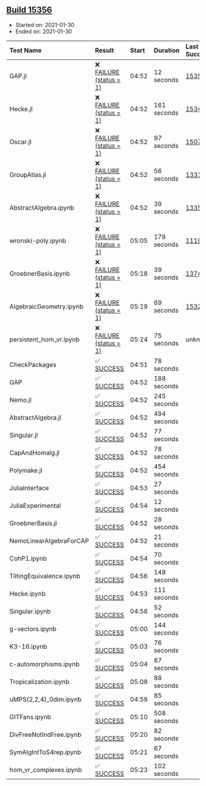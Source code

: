 ## [Build 15356](https://oscarci.mathematik.uni-kl.de/job/oscar/15356/)

* Started on: 2021-01-30
* Ended on: 2021-01-30

| Test Name    | Result | Start | Duration | Last Success | First Failure |
|:-------------|:-------|:------|:---------|:-------------|:--------------|
| GAP.jl | ❌ [FAILURE (status = 1)](https://oscarci.mathematik.uni-kl.de/job/oscar/15356/artifact/logs/build-15356/GAP.jl.log) | 04:52 | 12 seconds | [15355](https://oscarci.mathematik.uni-kl.de/job/oscar/15355/) | [15356](https://oscarci.mathematik.uni-kl.de/job/oscar/15356/) |
| Hecke.jl | ❌ [FAILURE (status = 1)](https://oscarci.mathematik.uni-kl.de/job/oscar/15356/artifact/logs/build-15356/Hecke.jl.log) | 04:52 | 161 seconds | [15344](https://oscarci.mathematik.uni-kl.de/job/oscar/15344/) | [15348](https://oscarci.mathematik.uni-kl.de/job/oscar/15348/) |
| Oscar.jl | ❌ [FAILURE (status = 1)](https://oscarci.mathematik.uni-kl.de/job/oscar/15356/artifact/logs/build-15356/Oscar.jl.log) | 04:52 | 97 seconds | [15079](https://oscarci.mathematik.uni-kl.de/job/oscar/15079/) | [15080](https://oscarci.mathematik.uni-kl.de/job/oscar/15080/) |
| GroupAtlas.jl | ❌ [FAILURE (status = 1)](https://oscarci.mathematik.uni-kl.de/job/oscar/15356/artifact/logs/build-15356/GroupAtlas.jl.log) | 04:52 | 56 seconds | [13311](https://oscarci.mathematik.uni-kl.de/job/oscar/13311/) | [13312](https://oscarci.mathematik.uni-kl.de/job/oscar/13312/) |
| AbstractAlgebra.ipynb | ❌ [FAILURE (status = 1)](https://oscarci.mathematik.uni-kl.de/job/oscar/15356/artifact/logs/build-15356/AbstractAlgebra.ipynb.log) | 04:52 | 39 seconds | [13355](https://oscarci.mathematik.uni-kl.de/job/oscar/13355/) | [13356](https://oscarci.mathematik.uni-kl.de/job/oscar/13356/) |
| wronski-poly.ipynb | ❌ [FAILURE (status = 1)](https://oscarci.mathematik.uni-kl.de/job/oscar/15356/artifact/logs/build-15356/wronski-poly.ipynb.log) | 05:05 | 178 seconds | [11192](https://oscarci.mathematik.uni-kl.de/job/oscar/11192/) | [11193](https://oscarci.mathematik.uni-kl.de/job/oscar/11193/) |
| GroebnerBasis.ipynb | ❌ [FAILURE (status = 1)](https://oscarci.mathematik.uni-kl.de/job/oscar/15356/artifact/logs/build-15356/GroebnerBasis.ipynb.log) | 05:18 | 39 seconds | [13748](https://oscarci.mathematik.uni-kl.de/job/oscar/13748/) | [13749](https://oscarci.mathematik.uni-kl.de/job/oscar/13749/) |
| AlgebraicGeometry.ipynb | ❌ [FAILURE (status = 1)](https://oscarci.mathematik.uni-kl.de/job/oscar/15356/artifact/logs/build-15356/AlgebraicGeometry.ipynb.log) | 05:19 | 69 seconds | [15322](https://oscarci.mathematik.uni-kl.de/job/oscar/15322/) | [15323](https://oscarci.mathematik.uni-kl.de/job/oscar/15323/) |
| persistent_hom_vr.ipynb | ❌ [FAILURE (status = 1)](https://oscarci.mathematik.uni-kl.de/job/oscar/15356/artifact/logs/build-15356/persistent_hom_vr.ipynb.log) | 05:24 | 75 seconds | unknown | unknown |
| CheckPackages | ✅ [SUCCESS](https://oscarci.mathematik.uni-kl.de/job/oscar/15356/artifact/logs/build-15356/CheckPackages.log) | 04:51 | 78 seconds |  |  |
| GAP | ✅ [SUCCESS](https://oscarci.mathematik.uni-kl.de/job/oscar/15356/artifact/logs/build-15356/GAP.log) | 04:52 | 188 seconds |  |  |
| Nemo.jl | ✅ [SUCCESS](https://oscarci.mathematik.uni-kl.de/job/oscar/15356/artifact/logs/build-15356/Nemo.jl.log) | 04:52 | 245 seconds |  |  |
| AbstractAlgebra.jl | ✅ [SUCCESS](https://oscarci.mathematik.uni-kl.de/job/oscar/15356/artifact/logs/build-15356/AbstractAlgebra.jl.log) | 04:52 | 494 seconds |  |  |
| Singular.jl | ✅ [SUCCESS](https://oscarci.mathematik.uni-kl.de/job/oscar/15356/artifact/logs/build-15356/Singular.jl.log) | 04:52 | 77 seconds |  |  |
| CapAndHomalg.jl | ✅ [SUCCESS](https://oscarci.mathematik.uni-kl.de/job/oscar/15356/artifact/logs/build-15356/CapAndHomalg.jl.log) | 04:52 | 78 seconds |  |  |
| Polymake.jl | ✅ [SUCCESS](https://oscarci.mathematik.uni-kl.de/job/oscar/15356/artifact/logs/build-15356/Polymake.jl.log) | 04:52 | 454 seconds |  |  |
| JuliaInterface | ✅ [SUCCESS](https://oscarci.mathematik.uni-kl.de/job/oscar/15356/artifact/logs/build-15356/JuliaInterface.log) | 04:53 | 27 seconds |  |  |
| JuliaExperimental | ✅ [SUCCESS](https://oscarci.mathematik.uni-kl.de/job/oscar/15356/artifact/logs/build-15356/JuliaExperimental.log) | 04:54 | 12 seconds |  |  |
| GroebnerBasis.jl | ✅ [SUCCESS](https://oscarci.mathematik.uni-kl.de/job/oscar/15356/artifact/logs/build-15356/GroebnerBasis.jl.log) | 04:52 | 28 seconds |  |  |
| NemoLinearAlgebraForCAP | ✅ [SUCCESS](https://oscarci.mathematik.uni-kl.de/job/oscar/15356/artifact/logs/build-15356/NemoLinearAlgebraForCAP.log) | 04:52 | 21 seconds |  |  |
| CohP1.ipynb | ✅ [SUCCESS](https://oscarci.mathematik.uni-kl.de/job/oscar/15356/artifact/logs/build-15356/CohP1.ipynb.log) | 04:54 | 70 seconds |  |  |
| TiltingEquivalence.ipynb | ✅ [SUCCESS](https://oscarci.mathematik.uni-kl.de/job/oscar/15356/artifact/logs/build-15356/TiltingEquivalence.ipynb.log) | 04:56 | 148 seconds |  |  |
| Hecke.ipynb | ✅ [SUCCESS](https://oscarci.mathematik.uni-kl.de/job/oscar/15356/artifact/logs/build-15356/Hecke.ipynb.log) | 04:53 | 111 seconds |  |  |
| Singular.ipynb | ✅ [SUCCESS](https://oscarci.mathematik.uni-kl.de/job/oscar/15356/artifact/logs/build-15356/Singular.ipynb.log) | 04:58 | 52 seconds |  |  |
| g-vectors.ipynb | ✅ [SUCCESS](https://oscarci.mathematik.uni-kl.de/job/oscar/15356/artifact/logs/build-15356/g-vectors.ipynb.log) | 05:00 | 144 seconds |  |  |
| K3-16.ipynb | ✅ [SUCCESS](https://oscarci.mathematik.uni-kl.de/job/oscar/15356/artifact/logs/build-15356/K3-16.ipynb.log) | 05:03 | 76 seconds |  |  |
| c-automorphisms.ipynb | ✅ [SUCCESS](https://oscarci.mathematik.uni-kl.de/job/oscar/15356/artifact/logs/build-15356/c-automorphisms.ipynb.log) | 05:04 | 87 seconds |  |  |
| Tropicalization.ipynb | ✅ [SUCCESS](https://oscarci.mathematik.uni-kl.de/job/oscar/15356/artifact/logs/build-15356/Tropicalization.ipynb.log) | 05:08 | 88 seconds |  |  |
| uMPS(2,2,4)_0dim.ipynb | ✅ [SUCCESS](https://oscarci.mathematik.uni-kl.de/job/oscar/15356/artifact/logs/build-15356/uMPS-2-2-4-_0dim.ipynb.log) | 04:59 | 85 seconds |  |  |
| GITFans.ipynb | ✅ [SUCCESS](https://oscarci.mathematik.uni-kl.de/job/oscar/15356/artifact/logs/build-15356/GITFans.ipynb.log) | 05:10 | 508 seconds |  |  |
| DivFreeNotIndFree.ipynb | ✅ [SUCCESS](https://oscarci.mathematik.uni-kl.de/job/oscar/15356/artifact/logs/build-15356/DivFreeNotIndFree.ipynb.log) | 05:20 | 82 seconds |  |  |
| SymAlgIntToS4rep.ipynb | ✅ [SUCCESS](https://oscarci.mathematik.uni-kl.de/job/oscar/15356/artifact/logs/build-15356/SymAlgIntToS4rep.ipynb.log) | 05:21 | 67 seconds |  |  |
| hom_vr_complexes.ipynb | ✅ [SUCCESS](https://oscarci.mathematik.uni-kl.de/job/oscar/15356/artifact/logs/build-15356/hom_vr_complexes.ipynb.log) | 05:23 | 102 seconds |  |  |
